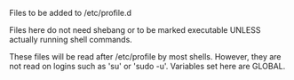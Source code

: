 Files to be added to /etc/profile.d

Files here do not need shebang or to be marked executable UNLESS actually running shell commands.

These files will be read after /etc/profile by most shells.  However, they are not read on logins such as 'su' or 'sudo -u'.
Variables set here are GLOBAL.